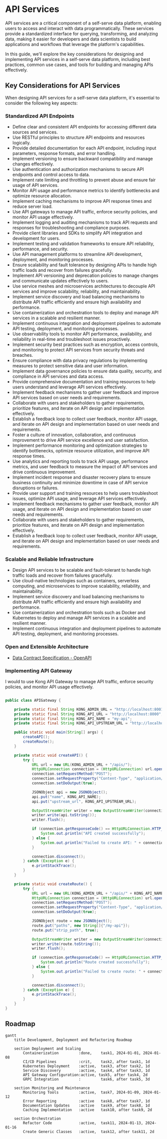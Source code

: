 # API Services

API services are a critical component of a self-serve data platform, enabling users to access and interact with data programmatically. These services provide a standardized interface for querying, transforming, and analyzing data, making it easier for developers and data scientists to build applications and workflows that leverage the platform's capabilities.

In this guide, we'll explore the key considerations for designing and implementing API services in a self-serve data platform, including best practices, common use cases, and tools for building and managing APIs effectively.

## Key Considerations for API Services

When designing API services for a self-serve data platform, it's essential to consider the following key aspects:

### Standardized API Endpoints
  - Define clear and consistent API endpoints for accessing different data sources and services.
  - Use RESTful principles to structure API endpoints and resources logically.
  - Provide detailed documentation for each API endpoint, including input parameters, response formats, and error handling.
  - Implement versioning to ensure backward compatibility and manage changes effectively.
  - Use authentication and authorization mechanisms to secure API endpoints and control access to data.
  - Implement rate limiting and throttling to prevent abuse and ensure fair usage of API services.
  - Monitor API usage and performance metrics to identify bottlenecks and optimize resource allocation.
  - Implement caching mechanisms to improve API response times and reduce server load.
  - Use API gateways to manage API traffic, enforce security policies, and monitor API usage effectively.
  - Implement logging and auditing mechanisms to track API requests and responses for troubleshooting and compliance purposes.
  - Provide client libraries and SDKs to simplify API integration and development for users.
  - Implement testing and validation frameworks to ensure API reliability, performance, and security.
  - Use API management platforms to streamline API development, deployment, and monitoring processes.
  - Ensure scalability and fault tolerance by designing APIs to handle high traffic loads and recover from failures gracefully.
  - Implement API versioning and deprecation policies to manage changes and communicate updates effectively to users.
  - Use service meshes and microservices architectures to decouple API services and improve scalability, reliability, and maintainability.
  - Implement service discovery and load balancing mechanisms to distribute API traffic efficiently and ensure high availability and performance.
  - Use containerization and orchestration tools to deploy and manage API services in a scalable and resilient manner.
  - Implement continuous integration and deployment pipelines to automate API testing, deployment, and monitoring processes.
  - Use observability tools to monitor API performance, availability, and reliability in real-time and troubleshoot issues proactively.
  - Implement security best practices such as encryption, access controls, and monitoring to protect API services from security threats and breaches.
  - Ensure compliance with data privacy regulations by implementing measures to protect sensitive data and user information.
  - Implement data governance policies to ensure data quality, security, and compliance in API services and data access.
  - Provide comprehensive documentation and training resources to help users understand and leverage API services effectively.
  - Implement feedback mechanisms to gather user feedback and improve API services based on user needs and requirements.
  - Collaborate with users and stakeholders to gather requirements, prioritize features, and iterate on API design and implementation effectively.
  - Establish a feedback loop to collect user feedback, monitor API usage, and iterate on API design and implementation based on user needs and requirements.
  - Foster a culture of innovation, collaboration, and continuous improvement to drive API service excellence and user satisfaction.
  - Implement performance monitoring and optimization strategies to identify bottlenecks, optimize resource utilization, and improve API response times.
  - Use analytics and reporting tools to track API usage, performance metrics, and user feedback to measure the impact of API services and drive continuous improvement.
  - Implement incident response and disaster recovery plans to ensure business continuity and minimize downtime in case of API service disruptions or failures.
  - Provide user support and training resources to help users troubleshoot issues, optimize API usage, and leverage API services effectively.
  - Implement feedback mechanisms to gather user feedback, monitor API usage, and iterate on API design and implementation based on user needs and requirements.
  - Collaborate with users and stakeholders to gather requirements, prioritize features, and iterate on API design and implementation effectively.
  - Establish a feedback loop to collect user feedback, monitor API usage, and iterate on API design and implementation based on user needs and requirements.

### Scalable and Reliable Infrastructure
- Design API services to be scalable and fault-tolerant to handle high traffic loads and recover from failures gracefully.
- Use cloud-native technologies such as containers, serverless computing, and microservices to improve scalability, reliability, and maintainability.
- Implement service discovery and load balancing mechanisms to distribute API traffic efficiently and ensure high availability and performance.
- Use containerization and orchestration tools such as Docker and Kubernetes to deploy and manage API services in a scalable and resilient manner.
- Implement continuous integration and deployment pipelines to automate API testing, deployment, and monitoring processes.

### Open and Extensible Architecture

- [Data Contract Specification - OpenAPI](https://swagger.io/specification/)

### Implementing API Gateway

I would to use Kong API Gateway to manage API traffic, enforce security policies, and monitor API usage effectively.

```java

public class APIGateway {

    private static final String KONG_ADMIN_URL = "http://localhost:8001";
    private static final String KONG_API_URL = "http://localhost:8000";
    private static final String KONG_API_NAME = "my-api";
    private static final String KONG_API_UPSTREAM_URL = "http://localhost:8080";

    public static void main(String[] args) {
        createAPI();
        createRoute();
    }

    private static void createAPI() {
        try {
            URL url = new URL(KONG_ADMIN_URL + "/apis/");
            HttpURLConnection connection = (HttpURLConnection) url.openConnection();
            connection.setRequestMethod("POST");
            connection.setRequestProperty("Content-Type", "application/json");
            connection.setDoOutput(true);

            JSONObject api = new JSONObject();
            api.put("name", KONG_API_NAME);
            api.put("upstream_url", KONG_API_UPSTREAM_URL);

            OutputStreamWriter writer = new OutputStreamWriter(connection.getOutputStream());
            writer.write(api.toString());
            writer.flush();

            if (connection.getResponseCode() == HttpURLConnection.HTTP_CREATED) {
                System.out.println("API created successfully");
            } else {
                System.out.println("Failed to create API: " + connection.getResponseCode());
            }

            connection.disconnect();
        } catch (Exception e) {
            e.printStackTrace();
        }
    }

    private static void createRoute() {
        try {
            URL url = new URL(KONG_ADMIN_URL + "/apis/" + KONG_API_NAME + "/routes");
            HttpURLConnection connection = (HttpURLConnection) url.openConnection();
            connection.setRequestMethod("POST");
            connection.setRequestProperty("Content-Type", "application/json");
            connection.setDoOutput(true);

            JSONObject route = new JSONObject();
            route.put("paths", new String[]{"/my-api"});
            route.put("strip_path", true);

            OutputStreamWriter writer = new OutputStreamWriter(connection.getOutputStream());
            writer.write(route.toString());
            writer.flush();

            if (connection.getResponseCode() == HttpURLConnection.HTTP_CREATED) {
                System.out.println("Route created successfully");
            } else {
                System.out.println("Failed to create route: " + connection.getResponseCode());
            }

            connection.disconnect();
        } catch (Exception e) {
            e.printStackTrace();
        }
    }
}

```

## Roadmap

```mermaid
gantt
    title Development, Deployment and Refactoring Roadmap

    section Deployment and Scaling
        Containerization         :done,    task1, 2024-01-01, 2024-01-08
        CI/CD Pipelines          :crit,    task2, after task1, 1d
        Kubernetes Deployment    :active,  task3, after task2, 1d
        Service Discovery        :active,  task4, after task3, 1d
        API Gateway Configuration:active, task5, after task4, 2d
        GRPC Integration         :         task6, after task5, 3d

    section Monitoring and Maintenance
        Monitoring Tools         :active,  task7, 2024-01-09, 2024-01-12
        Error Reporting          :active   task8, after task7, 1d
        Documentation Updates    :active   task9, after task8, 1d
        Caching Implementation   :active   task10, after task9, 2d

    section Orchestration
        Refactor Code            :active,  task11, 2024-01-13, 2024-01-16
        Create Generic Classes   :active,  task12, after task11, 2d
```
